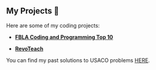 

## My Projects 🚀

Here are some of my coding projects:

- [**FBLA Coding and Programming Top 10**](https://github.com/Ertugrul12345/FBLA-Coding-and-programming)  

- [**RevoTeach**](https://github.com/Ertugrul12345/RevoTeach/tree/main)  



You can find my past solutions to USACO problems [HERE](https://github.com/Ertugrul12345/Usaco-Solutions/tree/main).
